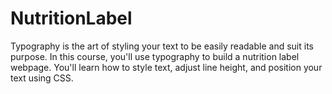# NutritionLabel
Typography is the art of styling your text to be easily readable and suit its purpose.  In this course, you'll use typography to build a nutrition label webpage. You'll learn how to style text, adjust line height, and position your text using CSS.
